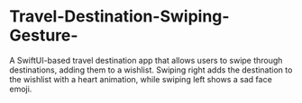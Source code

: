 # Travel-Destination-Swiping-Gesture-
A SwiftUI-based travel destination app that allows users to swipe through destinations, adding them to a wishlist. Swiping right adds the destination to the wishlist with a heart animation, while swiping left shows a sad face emoji.
